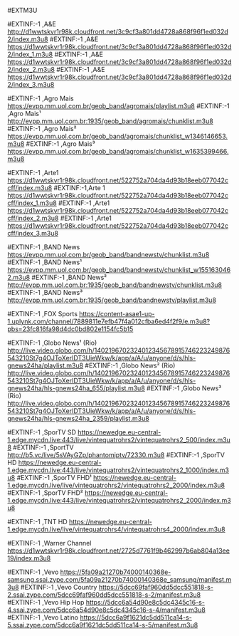 #EXTM3U

#EXTINF:-1 ,A&E http://d1wwtskvr1r98k.cloudfront.net/3c9cf3a801dd4728a868f96f1ed032d2/index.m3u8 
#EXTINF:-1 ,A&E https://d1wwtskvr1r98k.cloudfront.net/3c9cf3a801dd4728a868f96f1ed032d2/index_1.m3u8 
#EXTINF:-1 ,A&E https://d1wwtskvr1r98k.cloudfront.net/3c9cf3a801dd4728a868f96f1ed032d2/index_2.m3u8 
#EXTINF:-1 ,A&E https://d1wwtskvr1r98k.cloudfront.net/3c9cf3a801dd4728a868f96f1ed032d2/index_3.m3u8 

#EXTINF:-1 ,Agro Mais https://evpp.mm.uol.com.br/geob_band/agromais/playlist.m3u8 
#EXTINF:-1 ,Agro Mais¹ http://evpp.mm.uol.com.br:1935/geob_band/agromais/chunklist.m3u8 
#EXTINF:-1 ,Agro Mais² https://evpp.mm.uol.com.br/geob_band/agromais/chunklist_w1346146653.m3u8 
#EXTINF:-1 ,Agro Mais³ https://evpp.mm.uol.com.br/geob_band/agromais/chunklist_w1635399466.m3u8

#EXTINF:-1 ,Arte1 https://d1wwtskvr1r98k.cloudfront.net/522752a704da4d93b18eeb077042ccff/index.m3u8 
#EXTINF:-1,Arte 1 https://d1wwtskvr1r98k.cloudfront.net/522752a704da4d93b18eeb077042ccff/index_1.m3u8 
#EXTINF:-1 ,Arte1 https://d1wwtskvr1r98k.cloudfront.net/522752a704da4d93b18eeb077042ccff/index_2.m3u8 
#EXTINF:-1 ,Arte1 https://d1wwtskvr1r98k.cloudfront.net/522752a704da4d93b18eeb077042ccff/index_3.m3u8

#EXTINF:-1 ,BAND News https://evpp.mm.uol.com.br/geob_band/bandnewstv/chunklist.m3u8 
#EXTINF:-1 ,BAND News¹ https://evpp.mm.uol.com.br/geob_band/bandnewstv/chunklist_w1551630462.m3u8 
#EXTINF:-1 ,BAND News² http://evpp.mm.uol.com.br:1935/geob_band/bandnewstv/chunklist.m3u8 
#EXTINF:-1 ,BAND News³ http://evpp.mm.uol.com.br:1935/geob_band/bandnewstv/playlist.m3u8

#EXTINF:-1 ,FOX Sports https://content-asae1-up-1.uplynk.com/channel/7889811e7efb47f4a012cfba6ed4f2f9/e.m3u8?pbs=23fc816fa98d4dc0bd802e1154fc5b15

#EXTINF:-1 ,Globo News¹ (Rio) http://live.video.globo.com/h/1402196702324012345678915746223249876543210St7g4OJToXerIDT3UieWkw/k/app/a/A/u/anyone/d/s/hls-gnews24ha/playlist.m3u8 
#EXTINF:-1 ,Globo News² (Rio) http://live.video.globo.com/h/1402196702324012345678915746223249876543210St7g4OJToXerIDT3UieWkw/k/app/a/A/u/anyone/d/s/hls-gnews24ha/hls-gnews24ha_655/playlist.m3u8 
#EXTINF:-1 ,Globo News³ (Rio) http://live.video.globo.com/h/1402196702324012345678915746223249876543210St7g4OJToXerIDT3UieWkw/k/app/a/A/u/anyone/d/s/hls-gnews24ha/hls-gnews24ha_2359/playlist.m3u8

#EXTINF:-1 ,SporTV SD https://newedge.eu-central-1.edge.mycdn.live:443/live/vintequatrohrs2/vintequatrohrs2_500/index.m3u8 
#EXTINF:-1 ,SportTV http://b5.vc/live/5sVAyGZp/phantomiptv/72330.m3u8 
#EXTINF:-1 ,SporTV HD https://newedge.eu-central-1.edge.mycdn.live:443/live/vintequatrohrs2/vintequatrohrs2_1000/index.m3u8 
#EXTINF:-1 ,SporTV FHD¹ https://newedge.eu-central-1.edge.mycdn.live/live/vintequatrohrs2/vintequatrohrs2_2000/index.m3u8 
#EXTINF:-1 ,SporTV FHD² https://newedge.eu-central-1.edge.mycdn.live:443/live/vintequatrohrs2/vintequatrohrs2_2000/index.m3u8

#EXTINF:-1 ,TNT HD https://newedge.eu-central-1.edge.mycdn.live/live/vintequatrohrs4/vintequatrohrs4_2000/index.m3u8

#EXTINF:-1 ,Warner Channel https://d1wwtskvr1r98k.cloudfront.net/2725d7761f9b462997b6ab804a13ee19/index.m3u8

#EXTINF:-1 ,Vevo https://5fa09a21270b74000140368e-samsung.ssai.zype.com/5fa09a21270b74000140368e_samsung/manifest.m3u8 
#EXTINF:-1 ,Vevo Country https://5dcc69faf960dd5dcc551818-s-2.ssai.zype.com/5dcc69faf960dd5dcc551818-s-2/manifest.m3u8 
#EXTINF:-1 ,Vevo Hip Hop https://5dcc6a54d90e8c5dc4345c16-s-4.ssai.zype.com/5dcc6a54d90e8c5dc4345c16-s-4/manifest.m3u8 
#EXTINF:-1 ,Vevo Latino https://5dcc6a9f1621dc5dd511ca14-s-5.ssai.zype.com/5dcc6a9f1621dc5dd511ca14-s-5/manifest.m3u8

